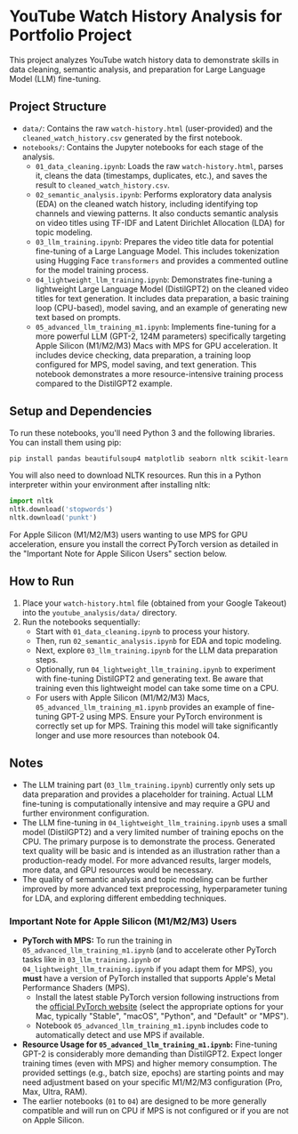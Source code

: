 # YouTube Watch History Analysis for Portfolio Project

This project analyzes YouTube watch history data to demonstrate skills in data cleaning, semantic analysis, and preparation for Large Language Model (LLM) fine-tuning.

## Project Structure

- `data/`: Contains the raw `watch-history.html` (user-provided) and the `cleaned_watch_history.csv` generated by the first notebook.
- `notebooks/`: Contains the Jupyter notebooks for each stage of the analysis.
    - `01_data_cleaning.ipynb`: Loads the raw `watch-history.html`, parses it, cleans the data (timestamps, duplicates, etc.), and saves the result to `cleaned_watch_history.csv`.
    - `02_semantic_analysis.ipynb`: Performs exploratory data analysis (EDA) on the cleaned watch history, including identifying top channels and viewing patterns. It also conducts semantic analysis on video titles using TF-IDF and Latent Dirichlet Allocation (LDA) for topic modeling.
    - `03_llm_training.ipynb`: Prepares the video title data for potential fine-tuning of a Large Language Model. This includes tokenization using Hugging Face `transformers` and provides a commented outline for the model training process.
    - `04_lightweight_llm_training.ipynb`: Demonstrates fine-tuning a lightweight Large Language Model (DistilGPT2) on the cleaned video titles for text generation. It includes data preparation, a basic training loop (CPU-based), model saving, and an example of generating new text based on prompts.
    - `05_advanced_llm_training_m1.ipynb`: Implements fine-tuning for a more powerful LLM (GPT-2, 124M parameters) specifically targeting Apple Silicon (M1/M2/M3) Macs with MPS for GPU acceleration. It includes device checking, data preparation, a training loop configured for MPS, model saving, and text generation. This notebook demonstrates a more resource-intensive training process compared to the DistilGPT2 example.

## Setup and Dependencies

To run these notebooks, you'll need Python 3 and the following libraries. You can install them using pip:

```bash
pip install pandas beautifulsoup4 matplotlib seaborn nltk scikit-learn transformers torch
```

You will also need to download NLTK resources. Run this in a Python interpreter within your environment after installing nltk:

```python
import nltk
nltk.download('stopwords')
nltk.download('punkt')
```
For Apple Silicon (M1/M2/M3) users wanting to use MPS for GPU acceleration, ensure you install the correct PyTorch version as detailed in the "Important Note for Apple Silicon Users" section below.

## How to Run

1.  Place your `watch-history.html` file (obtained from your Google Takeout) into the `youtube_analysis/data/` directory.
2.  Run the notebooks sequentially:
    *   Start with `01_data_cleaning.ipynb` to process your history.
    *   Then, run `02_semantic_analysis.ipynb` for EDA and topic modeling.
    *   Next, explore `03_llm_training.ipynb` for the LLM data preparation steps.
    *   Optionally, run `04_lightweight_llm_training.ipynb` to experiment with fine-tuning DistilGPT2 and generating text. Be aware that training even this lightweight model can take some time on a CPU.
    *   For users with Apple Silicon (M1/M2/M3) Macs, `05_advanced_llm_training_m1.ipynb` provides an example of fine-tuning GPT-2 using MPS. Ensure your PyTorch environment is correctly set up for MPS. Training this model will take significantly longer and use more resources than notebook 04.

## Notes

- The LLM training part (`03_llm_training.ipynb`) currently only sets up data preparation and provides a placeholder for training. Actual LLM fine-tuning is computationally intensive and may require a GPU and further environment configuration.
- The LLM fine-tuning in `04_lightweight_llm_training.ipynb` uses a small model (DistilGPT2) and a very limited number of training epochs on the CPU. The primary purpose is to demonstrate the process. Generated text quality will be basic and is intended as an illustration rather than a production-ready model. For more advanced results, larger models, more data, and GPU resources would be necessary.
- The quality of semantic analysis and topic modeling can be further improved by more advanced text preprocessing, hyperparameter tuning for LDA, and exploring different embedding techniques.

### Important Note for Apple Silicon (M1/M2/M3) Users

- **PyTorch with MPS:** To run the training in `05_advanced_llm_training_m1.ipynb` (and to accelerate other PyTorch tasks like in `03_llm_training.ipynb` or `04_lightweight_llm_training.ipynb` if you adapt them for MPS), you **must** have a version of PyTorch installed that supports Apple's Metal Performance Shaders (MPS).
    - Install the latest stable PyTorch version following instructions from the [official PyTorch website](https://pytorch.org/get-started/locally/) (select the appropriate options for your Mac, typically "Stable", "macOS", "Python", and "Default" or "MPS").
    - Notebook `05_advanced_llm_training_m1.ipynb` includes code to automatically detect and use MPS if available.
- **Resource Usage for `05_advanced_llm_training_m1.ipynb`:** Fine-tuning GPT-2 is considerably more demanding than DistilGPT2. Expect longer training times (even with MPS) and higher memory consumption. The provided settings (e.g., batch size, epochs) are starting points and may need adjustment based on your specific M1/M2/M3 configuration (Pro, Max, Ultra, RAM).
- The earlier notebooks (`01` to `04`) are designed to be more generally compatible and will run on CPU if MPS is not configured or if you are not on Apple Silicon.
```
